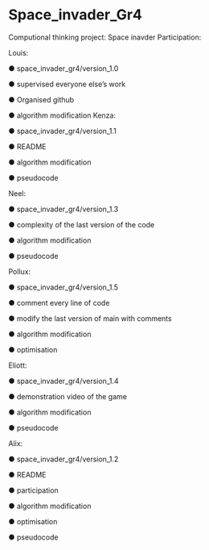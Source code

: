 # Space_invader_Gr4
Computional thinking project: Space inavder 
Participation:

Louis:

● space_invader_gr4/version_1.0

● supervised everyone else’s work

● Organised github

● algorithm modification Kenza:

● space_invader_gr4/version_1.1

● README

● algorithm modification

● pseudocode

Neel:

● space_invader_gr4/version_1.3

● complexity of the last version of the code

● algorithm modification

● pseudocode

Pollux:

● space_invader_gr4/version_1.5

● comment every line of code

● modify the last version of main with comments

● algorithm modification

● optimisation

Eliott:

● space_invader_gr4/version_1.4

● demonstration video of the game

● algorithm modification

● pseudocode

Alix: 

● space_invader_gr4/version_1.2

● README

● participation

● algorithm modification

● optimisation

● pseudocode

